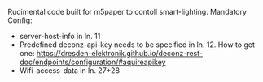 Rudimental code built for m5paper to contoll smart-lighting.
Mandatory Config:
- server-host-info in ln. 11
- Predefined deconz-api-key needs to be specified in ln. 12. How to get one: https://dresden-elektronik.github.io/deconz-rest-doc/endpoints/configuration/#aquireapikey
- Wifi-access-data in ln. 27+28
